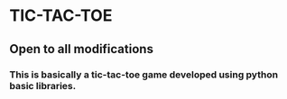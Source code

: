 # TIC-TAC-TOE

## Open to all modifications

### This is basically a tic-tac-toe game developed using python basic libraries.
